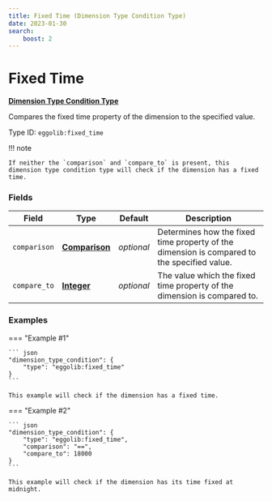 ```yaml
---
title: Fixed Time (Dimension Type Condition Type)
date: 2023-01-30
search:
    boost: 2
---
```


#   Fixed Time

[**Dimension Type Condition Type**][1]

Compares the fixed time property of the dimension to the specified value.

Type ID: `eggolib:fixed_time`


!!! note

    If neither the `comparison` and `compare_to` is present, this dimension type condition type will check if the dimension has a fixed time.


### Fields

Field | Type | Default | Description
------|------|---------|------------
`comparison` | [**Comparison**][2] | *optional* | Determines how the fixed time property of the dimension is compared to the specified value.
`compare_to` | [**Integer**][3] | *optional* | The value which the fixed time property of the dimension is compared to.


### Examples

=== "Example #1"

    ``` json
    "dimension_type_condition": {
        "type": "eggolib:fixed_time"
    }
    ```

    This example will check if the dimension has a fixed time.


=== "Example #2"

    ``` json
    "dimension_type_condition": {
        "type": "eggolib:fixed_time",
        "comparison": "==",
        "compare_to": 18000
    }
    ```

    This example will check if the dimension has its time fixed at midnight.



[1]: ../dimension_type_condition_types.md
[2]: https://origins.readthedocs.io/en/latest/types/data_types/comparison
[3]: https://origins.readthedocs.io/en/latest/types/data_types/integer
